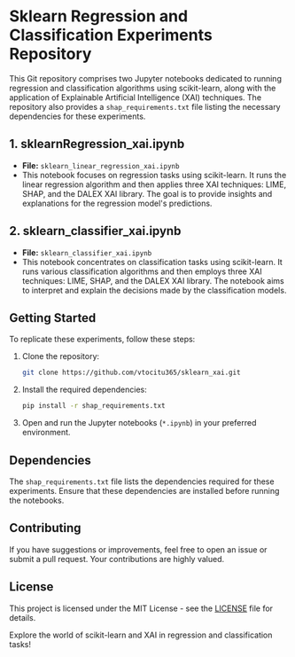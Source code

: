 # Sklearn Regression and Classification Experiments Repository

This Git repository comprises two Jupyter notebooks dedicated to running regression and classification algorithms using scikit-learn, along with the application of Explainable Artificial Intelligence (XAI) techniques. The repository also provides a `shap_requirements.txt` file listing the necessary dependencies for these experiments.

## 1. sklearnRegression_xai.ipynb

- **File:** `sklearn_linear_regression_xai.ipynb`
- This notebook focuses on regression tasks using scikit-learn. It runs the linear regression algorithm and then applies three XAI techniques: LIME, SHAP, and the DALEX XAI library. The goal is to provide insights and explanations for the regression model's predictions.

## 2. sklearn_classifier_xai.ipynb

- **File:** `sklearn_classifier_xai.ipynb`
- This notebook concentrates on classification tasks using scikit-learn. It runs various classification algorithms and then employs three XAI techniques: LIME, SHAP, and the DALEX XAI library. The notebook aims to interpret and explain the decisions made by the classification models.

## Getting Started

To replicate these experiments, follow these steps:

1. Clone the repository:

   ```bash
   git clone https://github.com/vtocitu365/sklearn_xai.git
   ```

2. Install the required dependencies:

   ```bash
   pip install -r shap_requirements.txt
   ```

3. Open and run the Jupyter notebooks (`*.ipynb`) in your preferred environment.

## Dependencies

The `shap_requirements.txt` file lists the dependencies required for these experiments. Ensure that these dependencies are installed before running the notebooks.

## Contributing

If you have suggestions or improvements, feel free to open an issue or submit a pull request. Your contributions are highly valued.

## License

This project is licensed under the MIT License - see the [LICENSE](LICENSE) file for details.

Explore the world of scikit-learn and XAI in regression and classification tasks!
